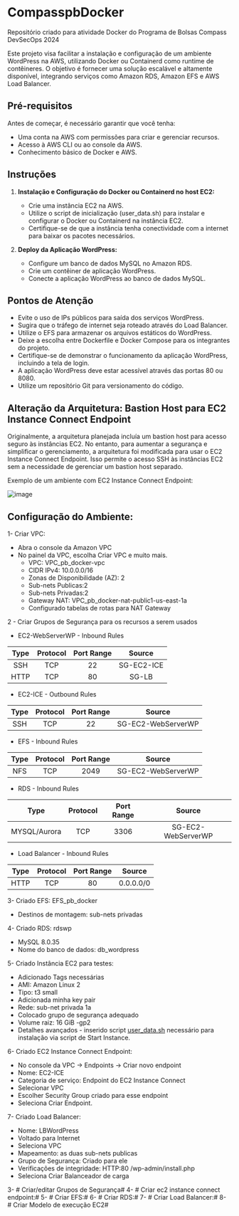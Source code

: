 
# CompasspbDocker
Repositório criado para atividade Docker do Programa de Bolsas Compass DevSecOps 2024

Este projeto visa facilitar a instalação e configuração de um ambiente WordPress na AWS, utilizando Docker ou Containerd como runtime de contêineres. O objetivo é fornecer uma solução escalável e altamente disponível, integrando serviços como Amazon RDS, Amazon EFS e AWS Load Balancer.

## Pré-requisitos

Antes de começar, é necessário garantir que você tenha:

- Uma conta na AWS com permissões para criar e gerenciar recursos.
- Acesso à AWS CLI ou ao console da AWS.
- Conhecimento básico de Docker e AWS.

## Instruções

1. **Instalação e Configuração do Docker ou Containerd no host EC2:**
   - Crie uma instância EC2 na AWS.
   - Utilize o script de inicialização (user_data.sh) para instalar e configurar o Docker ou Containerd na instância EC2.
   - Certifique-se de que a instância tenha conectividade com a internet para baixar os pacotes necessários.

2. **Deploy da Aplicação WordPress:**
   - Configure um banco de dados MySQL no Amazon RDS.
   - Crie um contêiner de aplicação WordPress.
   - Conecte a aplicação WordPress ao banco de dados MySQL.



## Pontos de Atenção

- Evite o uso de IPs públicos para saída dos serviços WordPress.
- Sugira que o tráfego de internet seja roteado através do Load Balancer.
- Utilize o EFS para armazenar os arquivos estáticos do WordPress.
- Deixe a escolha entre Dockerfile e Docker Compose para os integrantes do projeto.
- Certifique-se de demonstrar o funcionamento da aplicação WordPress, incluindo a tela de login.
- A aplicação WordPress deve estar acessível através das portas 80 ou 8080.
- Utilize um repositório Git para versionamento do código.



## Alteração da Arquitetura: Bastion Host para EC2 Instance Connect Endpoint

Originalmente, a arquitetura planejada incluía um bastion host para acesso seguro às instâncias EC2. No entanto, para aumentar a segurança e simplificar o gerenciamento, a arquitetura foi modificada para usar o EC2 Instance Connect Endpoint. Isso permite o acesso SSH às instâncias EC2 sem a necessidade de gerenciar um bastion host separado.

Exemplo de um ambiente com EC2 Instance Connect Endpoint:


![image](https://github.com/Tri3010/CompasspbDocker/assets/94199408/7aa6cfbd-3428-4a7a-9249-6c3612948c5e)


## Configuração do Ambiente:
1- Criar VPC:
- Abra o console da Amazon VPC 
- No painel da VPC, escolha Criar VPC e muito mais.
    - VPC: VPC_pb_docker-vpc
    - CIDR IPv4: 10.0.0.0/16
    - Zonas de Disponibilidade (AZ): 2
    - Sub-nets Publicas:2
    - Sub-nets Privadas:2 
    - Gateway NAT: VPC_pb_docker-nat-public1-us-east-1a
    - Configurado tabelas de rotas para NAT Gateway

2 - Criar Grupos de Segurança para os recursos a serem usados

  - EC2-WebServerWP - Inbound Rules
   
| Type  |	Protocol |	Port Range	|    Source   |
| :---: |   :---:    |    :---:     |   :---:     |
|  SSH  |   TCP      |	   22       |	SG-EC2-ICE |
| HTTP  |	TCP	   |    80	      |   SG-LB     |


  - EC2-ICE - Outbound Rules
   
| Type  |	Protocol |	Port Range	|      Source         |
| :---: |   :---:    |    :---:     |     :---:           |
|  SSH  |   TCP      |	   22       |	SG-EC2-WebServerWP |


  - EFS - Inbound Rules
   
| Type  |	Protocol |	Port Range	|      Source         |
| :---: |   :---:    |    :---:     |     :---:           |
|  NFS  |   TCP      |	   2049     |	SG-EC2-WebServerWP |


  - RDS - Inbound Rules
   
|     Type       |	Protocol |	Port Range	|      Source         |
|     :---:      |   :---:    |    :---:     |     :---:           |
|  MYSQL/Aurora  |    TCP     |	   3306     |	SG-EC2-WebServerWP |


 - Load Balancer - Inbound Rules
   
|     Type       |	Protocol |	Port Range	|      Source         |
|     :---:      |   :---:    |    :---:     |     :---:           |
|      HTTP      |    TCP     |	    80      |	  0.0.0.0/0        |



3- Criado EFS: EFS_pb_docker
   - Destinos de montagem: sub-nets privadas

4- Criado RDS: rdswp
   - MySQL 8.0.35
   - Nome do banco de dados: db_wordpress

5- Criado Instância EC2 para testes:
   - Adicionado Tags necessárias
   - AMI: Amazon Linux 2
   - Tipo: t3 small
   - Adicionada minha key pair
   - Rede: sub-net privada 1a
   - Colocado grupo de segurança adequado
   - Volume raiz: 16 GiB -gp2
   - Detalhes avançados - inserido script [user_data.sh](https://github.com/Tri3010/CompasspbDocker/blob/main/user_data.sh) necessário para instalação via script de Start Instance.

6- Criado EC2 Instance Connect Endpoint:
   - No console da VPC -> Endpoints -> Criar novo endpoint
   - Nome: EC2-ICE
   - Categoria de serviço: Endpoint do EC2 Instance Connect
   - Selecionar VPC
   - Escolher Security Group criado para esse endpoint
   - Seleciona Criar Endpoint.

7- Criado Load Balancer:
   - Nome: LBWordPress
   - Voltado para Internet
   - Seleciona VPC
   - Mapeamento: as duas sub-nets publicas
   - Grupo de Segurança: Criado para ele
   - Verificações de integridade: HTTP:80 /wp-admin/install.php
   - Seleciona Criar Balanceador de carga
   
   

   
3- # Criar/editar Grupos de Segurança#
4- # Criar ec2 instance connect endpoint:#
5- # Criar EFS:#
6- # Criar RDS:#
7- # Criar Load Balancer:#
8- # Criar Modelo de execução EC2#








